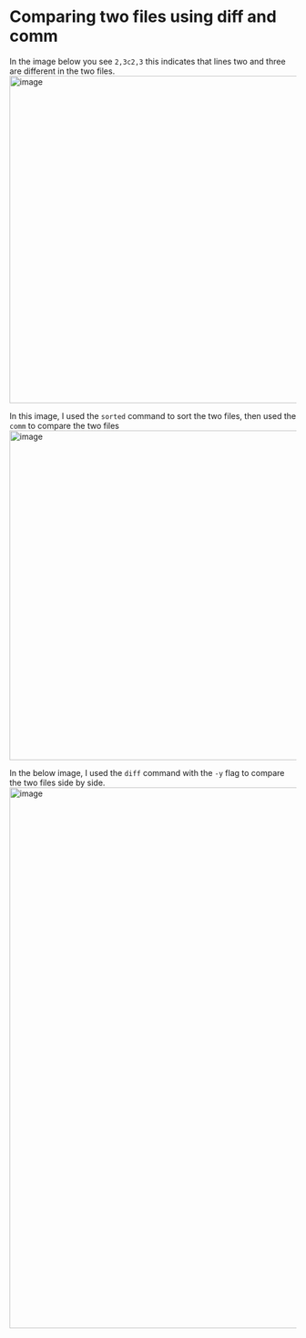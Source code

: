 # Comparing two files using diff and comm

In the image below you see `2,3c2,3` this indicates that lines two and three are different in the two files. 
<img width="575" alt="image" src="https://github.com/Sfayson1/sfayson-module1/assets/137829671/1369ed40-a591-42af-b72f-f46bfc145115">

In this image, I used the `sorted` command to sort the two files, then used the `comm` to compare the two files
<img width="579" alt="image" src="https://github.com/Sfayson1/sfayson-module1/assets/137829671/37319794-38c5-4f09-acb1-4ed84b70b339">

In the below image, I used the `diff` command with the `-y` flag to compare the two files side by side.
<img width="950" alt="image" src="https://github.com/Sfayson1/sfayson-module1/assets/137829671/97ef9845-e763-42b5-b45a-480b2a9aa3be">
